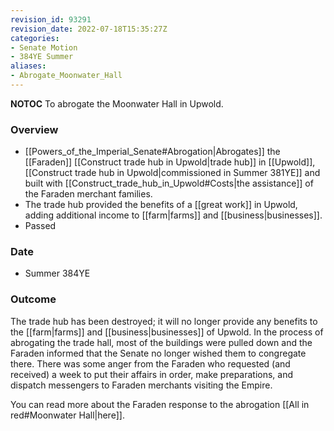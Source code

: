 ```yaml
---
revision_id: 93291
revision_date: 2022-07-18T15:35:27Z
categories:
- Senate Motion
- 384YE Summer
aliases:
- Abrogate_Moonwater_Hall
---
```



__NOTOC__
To abrogate the Moonwater Hall in Upwold.
### Overview
*  [[Powers_of_the_Imperial_Senate#Abrogation|Abrogates]] the [[Faraden]] [[Construct trade hub in Upwold|trade hub]] in [[Upwold]], [[Construct trade hub in Upwold|commissioned in Summer 381YE]] and built with [[Construct_trade_hub_in_Upwold#Costs|the assistance]] of the Faraden merchant families. 
* The trade hub provided the benefits of a [[great work]] in Upwold, adding additional income to [[farm|farms]] and [[business|businesses]].
* Passed

### Date
* Summer 384YE
### Outcome
The trade hub has been destroyed; it will no longer provide any benefits to the [[farm|farms]] and [[business|businesses]] of Upwold. In the process of abrogating the trade hall, most of the buildings were pulled down and the Faraden informed that the Senate no longer wished them to congregate there. There was some anger from the Faraden who requested (and received) a week to put their affairs in order, make preparations, and dispatch messengers to Faraden merchants visiting the Empire.

You can read more about the Faraden response to the abrogation [[All in red#Moonwater Hall|here]].